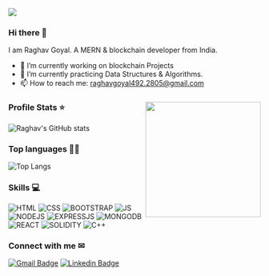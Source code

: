 ![](https://komarev.com/ghpvc/?username=raghav2805&color=green)

### Hi there 👋
I am Raghav Goyal. A MERN & blockchain developer from India.

- 🔭 I’m currently working on blockchain Projects
- 🌱 I’m currently practicing Data Structures & Algorithms.
- 📫 How to reach me: raghavgoyal492.2805@gmail.com

<!--
**raghav2805/raghav2805** is a ✨ _special_ ✨ repository because its `README.md` (this file) appears on your GitHub profile.

Here are some ideas to get you started:

- 🔭 I’m currently working on ...
- 🌱 I’m currently learning ...
- 👯 I’m looking to collaborate on ...
- 🤔 I’m looking for help with ...
- 💬 Ask me about ...
- 📫 How to reach me: ...
- 😄 Pronouns: ...
- ⚡ Fun fact: ...
-->
### <img align='right' src="https://media.giphy.com/media/M9gbBd9nbDrOTu1Mqx/giphy.gif" width="230">

### Profile Stats ⭐

![Raghav's GitHub stats](https://github-readme-stats.vercel.app/api?username=raghav2805&show_icons=true&theme=radical)

### Top languages 👨‍💻

![Top Langs](https://github-readme-stats.vercel.app/api/top-langs/?username=raghav2805&layout=compact&theme=radical)

### Skills 💻
![HTML](https://img.shields.io/badge/HTML-239120?style=for-the-badge&logo=html5&logoColor=white)
![CSS](https://img.shields.io/badge/CSS3-1572B6?style=for-the-badge&logo=css3&logoColor=white)
![BOOTSTRAP](https://img.shields.io/badge/Bootstrap-563D7C?style=for-the-badge&logo=bootstrap&logoColor=white)
![JS](https://img.shields.io/badge/JavaScript-323330?style=for-the-badge&logo=javascript&logoColor=F7DF1E)
![NODEJS](	https://img.shields.io/badge/Node.js-43853D?style=for-the-badge&logo=node.js&logoColor=white)
![EXPRESSJS](https://img.shields.io/badge/Express.js-404D59?style=for-the-badge)
![MONGODB](	https://img.shields.io/badge/MongoDB-4EA94B?style=for-the-badge&logo=mongodb&logoColor=white)
![REACT](https://img.shields.io/badge/React-20232A?style=for-the-badge&logo=react&logoColor=61DAFB)
![SOLIDITY](https://img.shields.io/badge/Solidity-02569B?style=for-the-badge&logo=Solidity&logoColor=white)
![C++](https://img.shields.io/badge/Cpp-02569B?style=for-the-badge&logo=C++&logoColor=white)

### Connect with me ✉
[![Gmail Badge](https://img.shields.io/badge/-Raghavgoyal-d14836?style=flat-square&logo=Gmail&logoColor=white&link=mailto:raghavgoyal492.2805@gmail.com)](mailto:raghavgoyal492.2805@gmail.com)
[![Linkedin Badge](https://img.shields.io/badge/-RaghavGoyal-blue?style=flat-square&logo=Linkedin&logoColor=white&link=https://www.linkedin.com/in/raghavgoyal2805/)](https://www.linkedin.com/in/raghavgoyal2805/)
<br />
